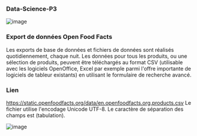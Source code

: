 ### Data-Science-P3
![image](https://user-images.githubusercontent.com/37068938/114171530-b04b3500-9934-11eb-8781-1331446019f7.png)

### Export de données Open Food Facts
Les exports de base de données et fichiers de données sont réalisés quotidiennement, chaque nuit.
Les données pour tous les produits, ou une sélection de produits, peuvent être téléchargés au format CSV (utilisable avec les logiciels OpenOffice, Excel par exemple parmi l'offre importante de logiciels de tableur existants) en utilisant le formulaire de recherche avancé.

### Lien
https://static.openfoodfacts.org/data/en.openfoodfacts.org.products.csv
Le fichier utilise l'encodage Unicode UTF-8. Le caractère de séparation des champs est <tab> (tabulation).

![image](https://user-images.githubusercontent.com/37068938/116997848-9f94a180-acdd-11eb-847e-361c2bd2a9cc.png)
